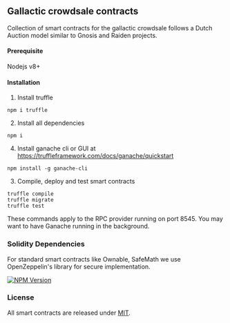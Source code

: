 ## Gallactic crowdsale contracts
Collection of smart contracts for the gallactic crowdsale follows a Dutch Auction model similar to Gnosis and Raiden projects.

#### Prerequisite
Nodejs v8+

#### Installation
1. Install truffle
```
npm i truffle
```
2. Install all dependencies
```
npm i
```
4. Install ganache cli or GUI at https://truffleframework.com/docs/ganache/quickstart
```
npm install -g ganache-cli
```

3. Compile, deploy and test smart contracts
```
truffle compile
truffle migrate
truffle test
```
These commands apply to the RPC provider running on port 8545. You may want to have Ganache running in the background.

### Solidity Dependencies

For standard smart contracts like Ownable, SafeMath we use OpenZeppelin's library for secure implementation.

[![NPM Version][npm-image]][npm-url]

### License
All smart contracts are released under [MIT](LICENSE).

[npm-image]: https://img.shields.io/npm/v/openzeppelin-solidity.svg
[npm-url]: https://www.npmjs.com/package/openzeppelin-solidity